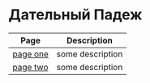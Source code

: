 # Дательный Падеж

| Page | Description |
| --- | --- |
| [page one](/notes/dative_case/za_and_na.md) | some description |
| [page two](/notes/dative_case/revision_2023_05_18.md) | some description |
